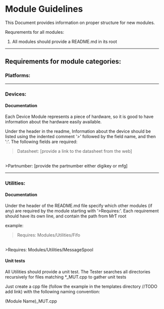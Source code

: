 # Module Guidelines 

This Document provides information on proper structure for new modules.

Requrements for all modules:
1. All modules should provide a README.md in its root

---
## Requirements for module categories:

### Platforms:
---
### Devices:
#### Documentation
Each Device Module represents a piece of hardware, so it is good to have information about the hardware easily available.

Under the header in the readme, Information about the device should be listed using the indented comment '>' followed by the field name, and then ':'. The following fields are required:

>Datasheet: [provide a link to the datasheet from the web]
<br>
>Partnumber: [provide the partnumber either digikey or mfg]



---
### Utilities:

#### Documentation

Under the header of the README.md file specify which other modules (if any) are required by the module starting with '>Requires:'. Each requirement should have its own line, and contain the path from MrT root

example:
>Requires: Modules/Utilities/Fifo
<br>
>Requires: Modules/Utilities/MessageSpool

#### Unit tests
All Utilities should provide a unit test. The Tester searches all directories recursively for files matching *_MUT.cpp to gather unit tests

Just create a cpp file (follow the example in the templates directory //TODO add link) with the following naming convention:

(Module Name)_MUT.cpp
